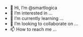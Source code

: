 - 👋 Hi, I’m @smartlogica
- 👀 I’m interested in ...
- 🌱 I’m currently learning ...
- 💞️ I’m looking to collaborate on ...
- 📫 How to reach me ...

<!---
smartlogica/smartlogica is a ✨ special ✨ repository because its `README.md` (this file) appears on your GitHub profile.
You can click the Preview link to take a look at your changes.
--->
